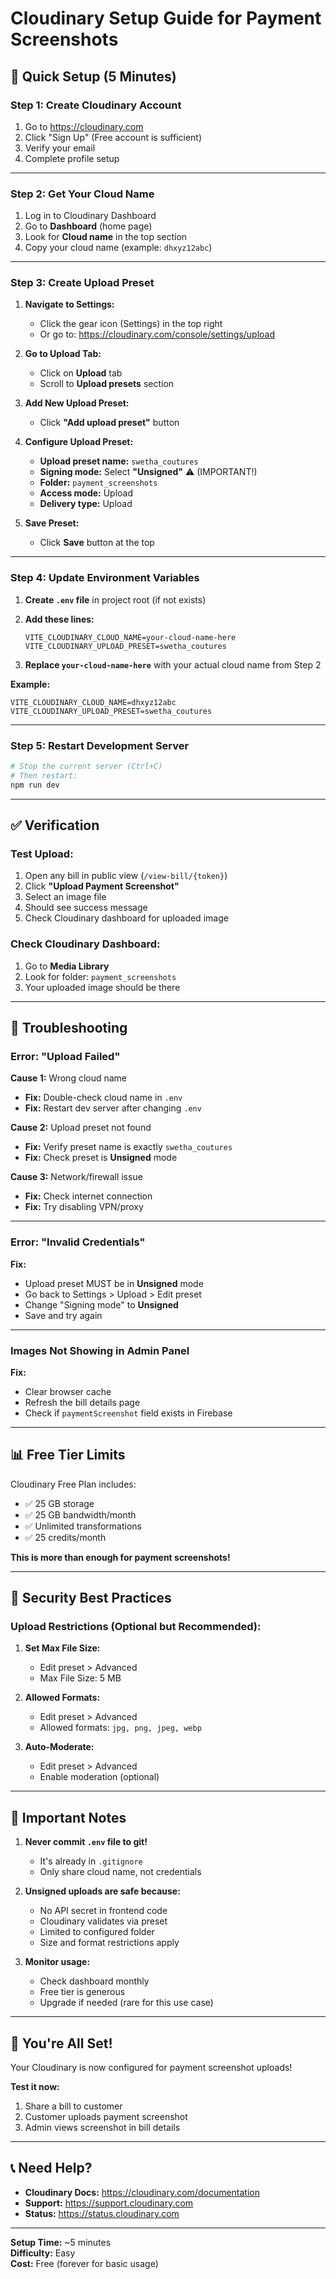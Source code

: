 # Cloudinary Setup Guide for Payment Screenshots

## 🚀 Quick Setup (5 Minutes)

### **Step 1: Create Cloudinary Account**
1. Go to https://cloudinary.com
2. Click "Sign Up" (Free account is sufficient)
3. Verify your email
4. Complete profile setup

---

### **Step 2: Get Your Cloud Name**
1. Log in to Cloudinary Dashboard
2. Go to **Dashboard** (home page)
3. Look for **Cloud name** in the top section
4. Copy your cloud name (example: `dhxyz12abc`)

---

### **Step 3: Create Upload Preset**

1. **Navigate to Settings:**
   - Click the gear icon (Settings) in the top right
   - Or go to: https://cloudinary.com/console/settings/upload

2. **Go to Upload Tab:**
   - Click on **Upload** tab
   - Scroll to **Upload presets** section

3. **Add New Upload Preset:**
   - Click **"Add upload preset"** button
   
4. **Configure Upload Preset:**
   - **Upload preset name:** `swetha_coutures`
   - **Signing mode:** Select **"Unsigned"** ⚠️ (IMPORTANT!)
   - **Folder:** `payment_screenshots`
   - **Access mode:** Upload
   - **Delivery type:** Upload

5. **Save Preset:**
   - Click **Save** button at the top

---

### **Step 4: Update Environment Variables**

1. **Create `.env` file** in project root (if not exists)

2. **Add these lines:**
   ```env
   VITE_CLOUDINARY_CLOUD_NAME=your-cloud-name-here
   VITE_CLOUDINARY_UPLOAD_PRESET=swetha_coutures
   ```

3. **Replace `your-cloud-name-here`** with your actual cloud name from Step 2

**Example:**
```env
VITE_CLOUDINARY_CLOUD_NAME=dhxyz12abc
VITE_CLOUDINARY_UPLOAD_PRESET=swetha_coutures
```

---

### **Step 5: Restart Development Server**

```bash
# Stop the current server (Ctrl+C)
# Then restart:
npm run dev
```

---

## ✅ Verification

### **Test Upload:**
1. Open any bill in public view (`/view-bill/{token}`)
2. Click **"Upload Payment Screenshot"**
3. Select an image file
4. Should see success message
5. Check Cloudinary dashboard for uploaded image

### **Check Cloudinary Dashboard:**
1. Go to **Media Library**
2. Look for folder: `payment_screenshots`
3. Your uploaded image should be there

---

## 🔧 Troubleshooting

### **Error: "Upload Failed"**

**Cause 1:** Wrong cloud name
- **Fix:** Double-check cloud name in `.env`
- **Fix:** Restart dev server after changing `.env`

**Cause 2:** Upload preset not found
- **Fix:** Verify preset name is exactly `swetha_coutures`
- **Fix:** Check preset is **Unsigned** mode

**Cause 3:** Network/firewall issue
- **Fix:** Check internet connection
- **Fix:** Try disabling VPN/proxy

---

### **Error: "Invalid Credentials"**

**Fix:** 
- Upload preset MUST be in **Unsigned** mode
- Go back to Settings > Upload > Edit preset
- Change "Signing mode" to **Unsigned**
- Save and try again

---

### **Images Not Showing in Admin Panel**

**Fix:**
- Clear browser cache
- Refresh the bill details page
- Check if `paymentScreenshot` field exists in Firebase

---

## 📊 Free Tier Limits

Cloudinary Free Plan includes:
- ✅ 25 GB storage
- ✅ 25 GB bandwidth/month
- ✅ Unlimited transformations
- ✅ 25 credits/month

**This is more than enough for payment screenshots!**

---

## 🔐 Security Best Practices

### **Upload Restrictions (Optional but Recommended):**

1. **Set Max File Size:**
   - Edit preset > Advanced
   - Max File Size: 5 MB

2. **Allowed Formats:**
   - Edit preset > Advanced
   - Allowed formats: `jpg, png, jpeg, webp`

3. **Auto-Moderate:**
   - Edit preset > Advanced
   - Enable moderation (optional)

---

## 📝 Important Notes

1. **Never commit `.env` file to git!**
   - It's already in `.gitignore`
   - Only share cloud name, not credentials

2. **Unsigned uploads are safe because:**
   - No API secret in frontend code
   - Cloudinary validates via preset
   - Limited to configured folder
   - Size and format restrictions apply

3. **Monitor usage:**
   - Check dashboard monthly
   - Free tier is generous
   - Upgrade if needed (rare for this use case)

---

## 🎉 You're All Set!

Your Cloudinary is now configured for payment screenshot uploads!

**Test it now:**
1. Share a bill to customer
2. Customer uploads payment screenshot
3. Admin views screenshot in bill details

---

## 📞 Need Help?

- **Cloudinary Docs:** https://cloudinary.com/documentation
- **Support:** https://support.cloudinary.com
- **Status:** https://status.cloudinary.com

---

**Setup Time:** ~5 minutes  
**Difficulty:** Easy  
**Cost:** Free (forever for basic usage)
